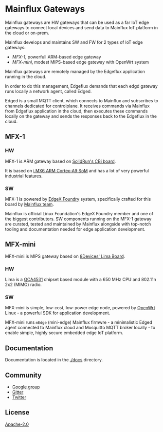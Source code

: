 # Mainflux Gateways

Mainflux gateways are HW gateways that can be used as a far IoT edge gateways
to connect local devices and send data to Mainflux IoT platform in the cloud or on-prem.


Mainflux develops and maintains SW and FW for 2 types of IoT edge gateways:
- *MFX-1*, powerfull ARM-based edge gateway
- *MFX-mini*, modest MIPS-based edge gateway with OpenWrt system

Mainflux gateways are remotely managed by the Edgeflux application running in the cloud.

In order to do this management, Edgeflux demands that each edgd gateway runs locally
a network agent, called Edged.

Edged is a small MQTT client, which connects to Mainflux
and subscribes to channels dedicated for controlplane.
It receives commands via Mainflux from Edgeflux application in the cloud,
then executes these commands locally on the gateway and sends the responses
back to the Edgeflux in the cloud.


## MFX-1
### HW
MFX-1 is ARM gateway based on [SolidRun's CBi board](https://www.solid-run.com/nxp-family/hummingboard-cbi/).

It is based on [i.MX6 ARM Cortex-A9 SoM](https://www.solid-run.com/nxp-family/imx6-som/) and has
a lot of very powerful industrial [features](https://www.solid-run.com/nxp-family/hummingboard-cbi/#specifications).

### SW
MFX-1 is powered by [EdgeX Foundry](https://www.edgexfoundry.org/) system, specifically crafted for this board
by [Mainflux team](https://www.mainflux.com).

Mainflux is official Linux Foundation's EdgeX Foundry member and one of the biggest contributors.
SW components running on the MFX-1 gateway are curated, tested and maintained by Mainflux alongside with
top-notch tooling and documentation needed for edge application development.

## MFX-mini
MFX-mini is MIPS gateway based on [8Devices' Lima Board](https://www.8devices.com/products/lima).

### HW
Lima is a [QCA4531](https://www.qualcomm.com/products/qca4531) chipset based module with a 650 MHz CPU and 802.11n 2x2 (MIMO) radio.

### SW
MFX-mini is simple, low-cost, low-power edge node, powered by [OpenWrt](https://openwrt.org/) Linux - a powerful SDK for application development.

MFX-mini runs `mEdge` (mini-edge) Mainflux firmwre - a minimalistic Edged agent connected
to Mainflux cloud and Mosquitto MQTT broker locally - to enable simple,
highly secure embedded edge IoT platform.

## Documentation
Documentation is located in the [./docs](docs) directory.

## Community
- [Google group](https://groups.google.com/forum/#!forum/mainflux)
- [Gitter](https://gitter.im/mainflux/mainflux)
- [Twitter](https://twitter.com/mainflux)

## License
[Apache-2.0](LICENSE)

